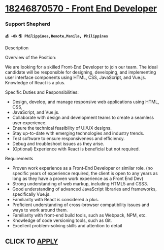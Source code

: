 # [18246870570 - Front End Developer](https://www.remotewlb.com/apply/18246870570-front-end-developer)  
### Support Shepherd  
#### `💰 ~0k` `🌎 Philippines,Remote,Manila, Philippines`  

Description

Overview of the Position:

We are looking for a skilled Front-End Developer to join our team. The ideal candidate will be responsible for designing, developing, and implementing user interface components using HTML, CSS, JavaScript, and Vue.js. Knowledge of React is a plus.

Specific Duties and Responsibilities:

  * Design, develop, and manage responsive web applications using HTML, CSS,
  * JavaScript, and Vue.js.
  * Collaborate with design and development teams to create a seamless user experience.
  * Ensure the technical feasibility of UI/UX designs.
  * Stay up-to-date with emerging technologies and industry trends.
  * Test software to ensure responsiveness and efficiency.
  * Debug and troubleshoot issues as they arise.
  * (Optional) Experience with React is beneficial but not required.

Requirements

  * Proven work experience as a Front-End Developer or similar role. (no specific years of experience required, the client is open to any years as long as they have a proven work experience as a Front End Dev)
  * Strong understanding of web markup, including HTML5 and CSS3.
  * Good understanding of advanced JavaScript libraries and frameworks, specifically Vue.js.
  * Familiarity with React is considered a plus.
  * Proficient understanding of cross-browser compatibility issues and ways to work around them.
  * Familiarity with front-end build tools, such as Webpack, NPM, etc.
  * Knowledge of code versioning tools, such as Git.
  * Excellent problem-solving skills and attention to detail

  
## CLICK TO [APPLY](https://www.remotewlb.com/apply/18246870570-front-end-developer)

